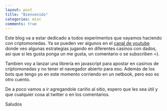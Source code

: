 ```yaml
---
layout: post
title: "Bienvenido"
categories: misc
comments: true
---
```


Este blog va a estar dedicado a todos experimentos que vayamos haciendo con criptomonedas. 
Ya se pueden ver algunos en el [canal de youtube](https://www.youtube.com/channel/UCQUjBPiXbSjr_3inCGQox-g) 
donde veo algunas estrategias jugando en diferentes casinos con dados, así que si les gusta ponga un me gusta, 
un comentario o se subscriben =).  

Tambien voy a lanzar una librería en javascript para apostar en casinos de criptomonedas y no tener el navegador
abierto para eso. Además de los bots que tengo yo en este momento corriendo en un netbook, pero eso es otro
cuento.

De a poco vamos a ir agregandole cariño al sitio, espero que les sea útil y que cualquier cosa al twitter o
en los comentarios.

Saludos